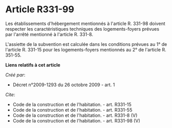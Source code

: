 # Article R331-99

Les établissements d'hébergement mentionnés à l'article R. 331-98 doivent respecter les caractéristiques techniques des
logements-foyers prévues par l'arrêté mentionné à l'article R. 331-8.

L'assiette de la subvention est calculée dans les conditions prévues au 1° de l'article R. 331-15 pour les logements-foyers
mentionnés au 2° de l'article R. 351-55.

**Liens relatifs à cet article**

_Créé par_:

  - Décret n°2009-1293 du 26 octobre 2009 - art. 1

_Cite_:

  - Code de la construction et de l'habitation. - art. R331-15
  - Code de la construction et de l'habitation. - art. R331-55
  - Code de la construction et de l'habitation. - art. R331-8 (V)
  - Code de la construction et de l'habitation. - art. R331-98 (V)
